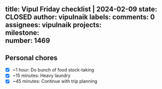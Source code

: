 title:	Vipul Friday checklist | 2024-02-09
state:	CLOSED
author:	vipulnaik
labels:	
comments:	0
assignees:	vipulnaik
projects:	
milestone:	
number:	1469
--
## Personal chores

- [x] ~1 hour: Do  bunch of food stock-taking
- [x] ~15 minutes: Heavy laundry
- [x] ~45 minutes: Continue with trip planning
